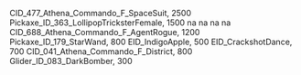 CID_477_Athena_Commando_F_SpaceSuit, 2500
Pickaxe_ID_363_LollipopTricksterFemale, 1500
na
na
na
na
CID_688_Athena_Commando_F_AgentRogue, 1200
Pickaxe_ID_179_StarWand, 800
EID_IndigoApple, 500
EID_CrackshotDance, 700
CID_041_Athena_Commando_F_District, 800
Glider_ID_083_DarkBomber, 300
